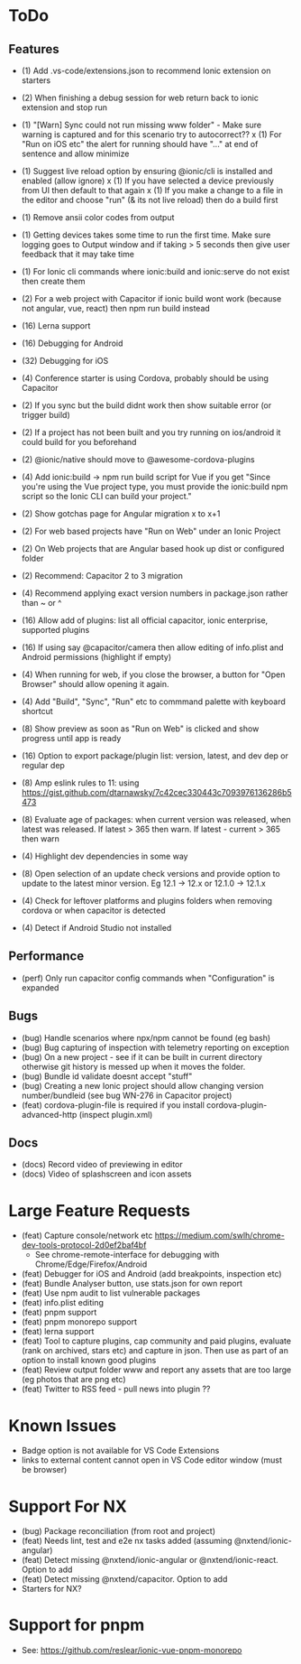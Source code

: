 # ToDo

## Features
- (1) Add .vs-code/extensions.json to recommend Ionic extension on starters
- (2) When finishing a debug session for web return back to ionic extension and stop run
- (1) "[Warn] Sync could not run missing www folder" - Make sure warning is captured and for this scenario try to autocorrect??
x (1) For "Run on iOS etc" the alert for running should have "..." at end of sentence and allow minimize
- (1) Suggest live reload option by ensuring @ionic/cli is installed and enabled (allow ignore)
x (1) If you have selected a device previously from UI then default to that again
x (1) If you make a change to a file in the editor and choose "run" (& its not live reload) then do a build first
- (1) Remove ansii color codes from output
- (1) Getting devices takes some time to run the first time. Make sure logging goes to Output window and if taking > 5 seconds then give user feedback that it may take time
- (1) For Ionic cli commands where ionic:build and ionic:serve do not exist then create them


- (2) For a web project with Capacitor if ionic build wont work (because not angular, vue, react) then npm run build instead
- (16) Lerna support
- (16) Debugging for Android
- (32) Debugging for iOS
- (4) Conference starter is using Cordova, probably should be using Capacitor
- (2) If you sync but the build didnt work then show suitable error (or trigger build)
- (2) If a project has not been built and you try running on ios/android it could build for you beforehand
- (2) @ionic/native should move to @awesome-cordova-plugins
- (4) Add ionic:build -> npm run build script for Vue if you get "Since you're using the Vue project type, you must provide the ionic:build npm script so the Ionic CLI can build your project."
- (2) Show gotchas page for Angular migration x to x+1
- (2) For web based projects have "Run on Web" under an Ionic Project
- (2) On Web projects that are Angular based hook up dist or configured folder
- (2) Recommend: Capacitor 2 to 3 migration
- (4) Recommend applying exact version numbers in package.json rather than ~ or ^
- (16) Allow add of plugins: list all official capacitor, ionic enterprise, supported plugins
- (16) If using say @capacitor/camera then allow editing of info.plist and Android permissions (highlight if empty)
- (4) When running for web, if you close the browser, a button for "Open Browser" should allow opening it again. 
- (4) Add "Build", "Sync", "Run" etc to commmand palette with keyboard shortcut
- (8) Show preview as soon as "Run on Web" is clicked and show progress until app is ready
- (16) Option to export package/plugin list: version, latest, and dev dep or regular dep
- (8) Amp eslink rules to 11: using https://gist.github.com/dtarnawsky/7c42cec330443c7093976136286b5473
- (8) Evaluate age of packages: when current version was released, when latest was released. If latest > 365 then warn. If latest - current > 365 then warn
- (4) Highlight dev dependencies in some way
- (8) Open selection of an update check versions and provide option to update to the latest minor version. Eg 12.1 -> 12.x or 12.1.0 -> 12.1.x
- (4) Check for leftover platforms and plugins folders when removing cordova or when capacitor is detected
- (4) Detect if Android Studio not installed

## Performance
- (perf) Only run capacitor config commands when "Configuration" is expanded

## Bugs
- (bug) Handle scenarios where npx/npm cannot be found (eg bash)
- (bug) Bug capturing of inspection with telemetry reporting on exception
- (bug) On a new project - see if it can be built in current directory otherwise git history is messed up when it moves the folder.
- (bug) Bundle id validate doesnt accept "stuff"
- (bug) Creating a new Ionic project should allow changing version number/bundleid (see bug WN-276 in Capacitor project)
- (feat) cordova-plugin-file is required if you install cordova-plugin-advanced-http (inspect plugin.xml)

## Docs
- (docs) Record video of previewing in editor
- (docs) Video of splashscreen and icon assets

# Large Feature Requests
- (feat) Capture console/network etc https://medium.com/swlh/chrome-dev-tools-protocol-2d0ef2baf4bf
  - See chrome-remote-interface for debugging with Chrome/Edge/Firefox/Android
- (feat) Debugger for iOS and Android (add breakpoints, inspection etc)
- (feat) Bundle Analyser button, use stats.json for own report
- (feat) Use npm audit to list vulnerable packages
- (feat) info.plist editing
- (feat) pnpm support
- (feat) pnpm monorepo support
- (feat) lerna support
- (feat) Tool to capture plugins, cap community and paid plugins, evaluate (rank on archived, stars etc) and capture in json. Then use as part of an option to install known good plugins
- (feat) Review output folder www and report any assets that are too large (eg photos that are png etc)
- (feat) Twitter to RSS feed - pull news into plugin ??

# Known Issues
- Badge option is not available for VS Code Extensions
- links to external content cannot open in VS Code editor window (must be browser)

# Support For NX
- (bug) Package reconciliation (from root and project)
- (feat) Needs lint, test and e2e nx tasks added (assuming @nxtend/ionic-angular)
- (feat) Detect missing @nxtend/ionic-angular or @nxtend/ionic-react. Option to add
- (feat) Detect missing @nxtend/capacitor. Option to add
- Starters for NX?

# Support for pnpm
- See: https://github.com/reslear/ionic-vue-pnpm-monorepo

